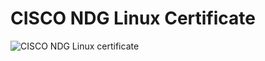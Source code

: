# CISCO NDG Linux Certificate
![CISCO NDG Linux certificate](https://user-images.githubusercontent.com/46984887/154541480-46adbb56-f07b-4c36-9fe0-cc331b3de3d9.jpeg)
